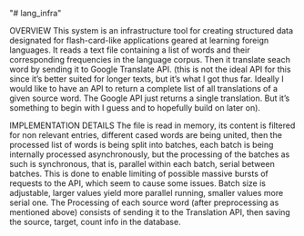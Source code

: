 "# lang_infra" 

OVERVIEW 
This system is an infrastructure tool for creating structured data designated 
for flash-card-like applications geared at learning  foreign languages. It 
reads a text file containing a list of words and their corresponding frequencies
in the language corpus. Then it translate seach word by sending it to Google 
Translate API. (this is not the ideal API for this since it’s better suited for
longer texts, but it’s what I got thus far. Ideally I would like to have an API 
to return a complete list of all translations of a given source word. The Google
API just returns a single translation. But it’s something to begin with I guess
and to hopefully build on later on).

IMPLEMENTATION DETAILS
The file is read in memory, its content is filtered for non relevant entries, 
different cased words are being united, then the processed list of  words is being 
split into batches, each batch is being internally processed asynchronously, but
the processing of the batches as such is synchronous, that is, parallel
within each batch, serial between batches. This is done to enable limiting of 
possible massive bursts of requests to the API, which seem to cause some issues. 
Batch size is adjustable, larger values yield more parallel running, smaller values 
more serial one. The Processing of each source word (after preprocessing as mentioned 
above) consists of sending it to the Translation API, then saving the source, 
target, count info in the database. 
